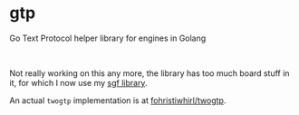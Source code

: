 # gtp
Go Text Protocol helper library for engines in Golang

<br>

Not really working on this any more, the library has too much board stuff in it, for which I now use my [sgf library](https://github.com/fohristiwhirl/sgf).

An actual `twogtp` implementation is at [fohristiwhirl/twogtp](https://github.com/fohristiwhirl/twogtp).
